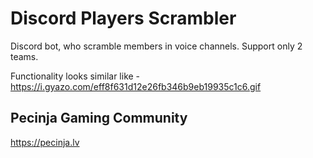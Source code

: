 # Discord Players Scrambler

Discord bot, who scramble members in voice channels. Support only 2 teams.

Functionality looks similar like - https://i.gyazo.com/eff8f631d12e26fb346b9eb19935c1c6.gif

## Pecinja Gaming Community
https://pecinja.lv

